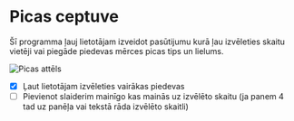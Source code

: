 # **Picas ceptuve**

Šī programma ļauj lietotājam izveidot pasūtijumu kurā ļau izvēleties skaitu vietēji vai piegāde piedevas mērces picas tips un lielums.


![Picas attēls](https://www.wholesomeyum.com/wp-content/uploads/2017/04/wholesomeyum-Fathead-Pizza-Crust-Recipe-Low-Carb-Keto-Pizza-4-Ingredients-17-500x375.jpg)

- [X] Ļaut lietotājam izvēleties vairākas piedevas
- [ ] Pievienot slaiderim mainīgo kas mainās uz izvēlēto skaitu (ja panem 4 tad uz panēļa vai tekstā rāda izvēlēto skaitli)
